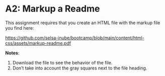# A2: Markup a Readme

This assignment requires that you create an HTML file with the markup file you find here:

https://github.com/selsa-inube/bootcamp/blob/main/content/html-css/assets/markup-readme.pdf

**Notes**:

1. Download the file to see the behavior of the file.
2. Don’t take into account the gray squares next to the file heading.
